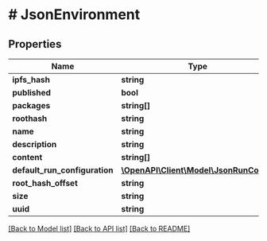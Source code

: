 # # JsonEnvironment

## Properties

Name | Type | Description | Notes
------------ | ------------- | ------------- | -------------
**ipfs_hash** | **string** |  | [optional]
**published** | **bool** |  | [optional]
**packages** | **string[]** |  | [optional]
**roothash** | **string** |  | [optional]
**name** | **string** |  | [optional]
**description** | **string** |  | [optional]
**content** | **string[]** |  | [optional]
**default_run_configuration** | [**\OpenAPI\Client\Model\JsonRunConfig**](JsonRunConfig.md) |  | [optional]
**root_hash_offset** | **string** |  | [optional]
**size** | **string** |  | [optional]
**uuid** | **string** |  | [optional]

[[Back to Model list]](../../README.md#models) [[Back to API list]](../../README.md#endpoints) [[Back to README]](../../README.md)
